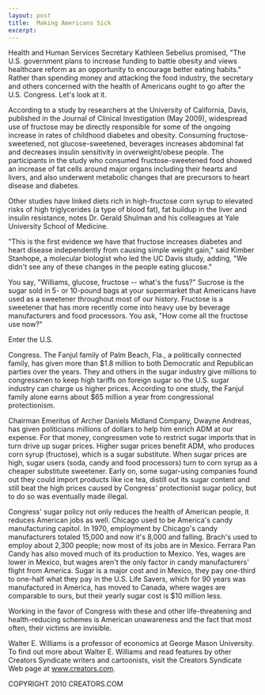```yaml
---
layout: post
title:  Making Americans Sick
excerpt:
---
```



Health and Human Services Secretary Kathleen Sebelius promised, "The U.S. government plans to increase funding to battle obesity and views healthcare reform as an opportunity to encourage better eating habits." Rather than spending money and attacking the food industry, the secretary and others concerned with the health of Americans ought to go after the U.S. Congress. Let's look at it.

According to a study by researchers at the University of California, Davis, published in the Journal of Clinical Investigation (May 2009), widespread use of fructose may be directly responsible for some of the ongoing increase in rates of childhood diabetes and obesity. Consuming fructose-sweetened, not glucose-sweetened, beverages increases abdominal fat and decreases insulin sensitivity in overweight/obese people. The participants in the study who consumed fructose-sweetened food showed an increase of fat cells around major organs including their hearts and livers, and also underwent metabolic changes that are precursors to heart disease and diabetes. 

Other studies have linked diets rich in high-fructose corn syrup to elevated risks of high triglycerides (a type of blood fat), fat buildup in the liver and insulin resistance, notes Dr. Gerald Shulman and his colleagues at Yale University School of Medicine. 

"This is the first evidence we have that fructose increases diabetes and heart disease independently from causing simple weight gain," said Kimber Stanhope, a molecular biologist who led the UC Davis study, adding, "We didn't see any of these changes in the people eating glucose."

You say, "Williams, glucose, fructose -- what's the fuss?" Sucrose is the sugar sold in 5- or 10-pound bags at your supermarket that Americans have used as a sweetener throughout most of our history. Fructose is a sweetener that has more recently come into heavy use by beverage manufacturers and food processors. You ask, "How come all the fructose use now?"

Enter the U.S.

 Congress. The Fanjul family of Palm Beach, Fla., a politically connected family, has given more than $1.8 million to both Democratic and Republican parties over the years. They and others in the sugar industry give millions to congressmen to keep high tariffs on foreign sugar so the U.S. sugar industry can charge us higher prices. According to one study, the Fanjul family alone earns about $65 million a year from congressional protectionism.

Chairman Emeritus of Archer Daniels Midland Company, Dwayne Andreas, has given politicians millions of dollars to help him enrich ADM at our expense. For that money, congressmen vote to restrict sugar imports that in turn drive up sugar prices. Higher sugar prices benefit ADM, who produces corn syrup (fructose), which is a sugar substitute. When sugar prices are high, sugar users (soda, candy and food processors) turn to corn syrup as a cheaper substitute sweetener. Early on, some sugar-using companies found out they could import products like ice tea, distill out its sugar content and still beat the high prices caused by Congress' protectionist sugar policy, but to do so was eventually made illegal.

Congress' sugar policy not only reduces the health of American people, it reduces American jobs as well. Chicago used to be America's candy manufacturing capitol. In 1970, employment by Chicago's candy manufacturers totaled 15,000 and now it's 8,000 and falling. Brach's used to employ about 2,300 people; now most of its jobs are in Mexico. Ferrara Pan Candy has also moved much of its production to Mexico. Yes, wages are lower in Mexico, but wages aren't the only factor in candy manufacturers' flight from America. Sugar is a major cost and in Mexico, they pay one-third to one-half what they pay in the U.S. Life Savers, which for 90 years was manufactured in America, has moved to Canada, where wages are comparable to ours, but their yearly sugar cost is $10 million less.

Working in the favor of Congress with these and other life-threatening and health-reducing schemes is American unawareness and the fact that most often, their victims are invisible.

Walter E. Williams is a professor of economics at George Mason University. To find out more about Walter E. Williams and read features by other Creators Syndicate writers and cartoonists, visit the Creators Syndicate Web page at www.creators.com.

COPYRIGHT 2010 CREATORS.COM 
